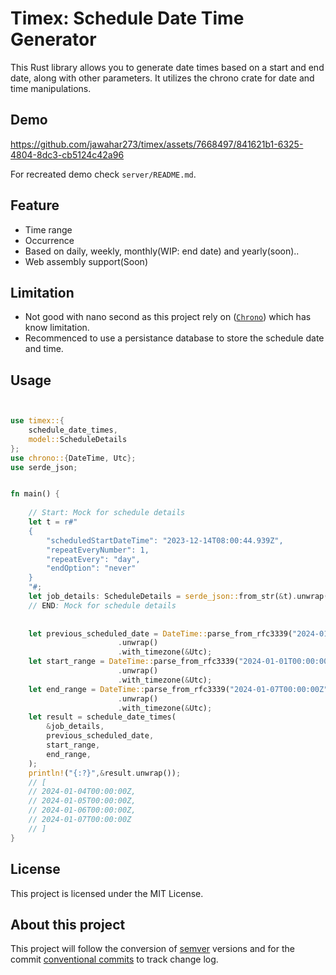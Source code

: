 
# Timex: Schedule Date Time Generator

This Rust library allows you to generate date times based on a start and end date, along with other parameters. It utilizes the chrono crate for date and time manipulations.

## Demo

<https://github.com/jawahar273/timex/assets/7668497/841621b1-6325-4804-8dc3-cb5124c42a96>

For recreated demo check `server/README.md`.

<!--
## Installation

To install this library, add the following line to your Cargo.toml file under [dependencies] section:
```rust
[dependencies]
timex = "0.0.1"

```
-->

## Feature

- Time range
- Occurrence
- Based on daily, weekly, monthly(WIP: end date) and yearly(soon)..
- Web assembly support(Soon)

## Limitation

- Not good with nano second as this project rely on ([`Chrono`](https://docs.rs/chrono/latest/chrono/index.html#limitations)) which has know limitation.
- Recommenced to use a persistance database to store the schedule date and time.

## Usage

```rust


use timex::{
    schedule_date_times,
    model::ScheduleDetails
};
use chrono::{DateTime, Utc};
use serde_json;


fn main() {
    
    // Start: Mock for schedule details
    let t = r#"
    {
        "scheduledStartDateTime": "2023-12-14T08:00:44.939Z",
        "repeatEveryNumber": 1,
        "repeatEvery": "day",
        "endOption": "never"
    }
    "#;
    let job_details: ScheduleDetails = serde_json::from_str(&t).unwrap();
    // END: Mock for schedule details
    
    
    let previous_scheduled_date = DateTime::parse_from_rfc3339("2024-01-03T00:00:00Z")
                        .unwrap()
                        .with_timezone(&Utc);
    let start_range = DateTime::parse_from_rfc3339("2024-01-01T00:00:00Z")
                        .unwrap()
                        .with_timezone(&Utc);
    let end_range = DateTime::parse_from_rfc3339("2024-01-07T00:00:00Z")
                        .unwrap()
                        .with_timezone(&Utc);
    let result = schedule_date_times(
        &job_details,
        previous_scheduled_date,
        start_range,
        end_range,
    );
    println!("{:?}",&result.unwrap());
    // [
    // 2024-01-04T00:00:00Z,
    // 2024-01-05T00:00:00Z,
    // 2024-01-06T00:00:00Z,
    // 2024-01-07T00:00:00Z
    // ]
}
```

## License

This project is licensed under the MIT License.

## About this project

This project will follow the conversion of [semver](https://semver.org) versions and for the commit [conventional commits](https://www.conventionalcommits.org/en/v1.0.0/#summary) to track change log.
